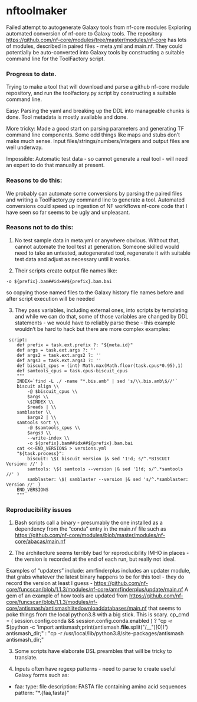 # nftoolmaker

Failed attempt to autogenerate Galaxy tools from nf-core modules
Exploring automated conversion of nf-core to Galaxy tools.
The repository https://github.com/nf-core/modules/tree/master/modules/nf-core has lots of modules, described in paired files - meta.yml and main.nf. They could potentially be auto-converted into Galaxy tools by constructing a suitable command line for the ToolFactory script.

### Progress to date.

Trying to make a tool that will download and parse a github nf-core module repository, and run the toolfactory.py script by constructing a suitable command line.

Easy: Parsing the yaml and breaking up the DDL into manageable chunks is done. Tool metadata is mostly available and done.

More tricky: Made a good start on parsing parameters and generating TF command line components. Some odd things like maps and stubs don’t make much sense. Input files/strings/numbers/integers and output files are well underway.

Impossible: Automatic test data - so cannot generate a real tool - will need an expert to do that manually at present.


### Reasons to do this:

We probably can automate some conversions by parsing the paired files and writing a ToolFactory.py command line to generate a tool.
Automated conversions could speed up ingestion of NF workflows
nf-core code that I have seen so far seems to be ugly and unpleasant.

### Reasons not to do this:
1. No test sample data in meta.yml or anywhere obvious. Without that, cannot automate the tool test at generation. Someone skilled would need to take an untested, autogenerated tool, regenerate it with suitable test data and adjust as necessary until it works.

2. Their scripts create output file names like:

```
-o ${prefix}.bam##idx##${prefix}.bam.bai
```

 so copying those named files to the Galaxy history file names before and after script execution will be needed

3. They pass variables, including external ones, into scripts by templating and while we can do that, some of those variables are changed by DDL statements - we would have to reliably parse these - this example wouldn’t be hard to hack but there are more complex examples:

```
 script:
    def prefix = task.ext.prefix ?: "${meta.id}"
    def args = task.ext.args ?: ''
    def args2 = task.ext.args2 ?: ''
    def args3 = task.ext.args3 ?: ''
    def biscuit_cpus = (int) Math.max(Math.floor(task.cpus*0.95),1)
    def samtools_cpus = task.cpus-biscuit_cpus
    """
    INDEX=`find -L ./ -name "*.bis.amb" | sed 's/\\.bis.amb\$//'`
    biscuit align \\
        -@ $biscuit_cpus \\
        $args \\
        \$INDEX \\
        $reads | \\
    samblaster \\
        $args2 | \\
    samtools sort \\
        -@ $samtools_cpus \\
        $args3 \\
        --write-index \\
        -o ${prefix}.bam##idx##${prefix}.bam.bai
    cat <<-END_VERSIONS > versions.yml
    "${task.process}":
        biscuit: \$( biscuit version |& sed '1!d; s/^.*BISCUIT Version: //' )
        samtools: \$( samtools --version |& sed '1!d; s/^.*samtools //' )
        samblaster: \$( samblaster --version |& sed 's/^.*samblaster: Version //' )
    END_VERSIONS
    """
```

### Reproducibility issues
1. Bash scripts call a binary - presumably the one installed as a dependency from the “conda” entry in the main.nf file such as https://github.com/nf-core/modules/blob/master/modules/nf-core/abacas/main.nf

2. The architecture seems terribly bad for reproducibility IMHO in places - the version is recorded at the end of each run, but really not ideal.

Examples of “updaters” include:
amrfinderplus includes an updater module, that grabs whatever the latest binary happens to be for this tool - they do record the version at least I guess - https://github.com/nf-core/funcscan/blob/1.1.3/modules/nf-core/amrfinderplus/update/main.nf
A gem of an example of how tools are updated from https://github.com/nf-core/funcscan/blob/1.1.3/modules/nf-core/antismash/antismashlitedownloaddatabases/main.nf that seems to poke things from the local python3.8 with a big stick. This is scary. cp_cmd = ( session.config.conda && session.config.conda.enabled ) ? "cp -r \$(python -c 'import antismash;print(antismash.__file__.split(\"/__\")[0])') antismash_dir;" : "cp -r /usr/local/lib/python3.8/site-packages/antismash antismash_dir;"

3. Some scripts have elaborate DSL preambles that will be tricky to translate.

4. Inputs often have regexp patterns - need to parse to create useful Galaxy forms such as:
- faa:
    type: file
    description: FASTA file containing amino acid sequences
    pattern: "*.{faa,fasta}"

